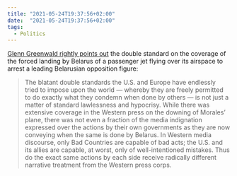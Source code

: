 ```yaml
---
title: "2021-05-24T19:37:56+02:00"
date:  "2021-05-24T19:37:56+02:00"
tags:
  - Politics
---
```


[Glenn Greenwald rightly points out](https://web.archive.org/web/20210524165214/https://greenwald.substack.com/p/as-anger-toward-belarus-mounts-recall) the double standard on the coverage of the forced landing by Belarus of a passenger jet flying over its airspace to arrest a leading Belarusian opposition figure:

> The blatant double standards the U.S. and Europe have endlessly tried to impose upon the world — whereby they are freely permitted to do exactly what they condemn when done by others — is not just a matter of standard lawlessness and hypocrisy. While there was extensive coverage in the Western press on the downing of Morales’ plane, there was not even a fraction of the media indignation expressed over the actions by their own governments as they are now conveying when the same is done by Belarus. In Western media discourse, only Bad Countries are capable of bad acts; the U.S. and its allies are capable, at worst, only of well-intentioned mistakes. Thus do the exact same actions by each side receive radically different narrative treatment from the Western press corps.